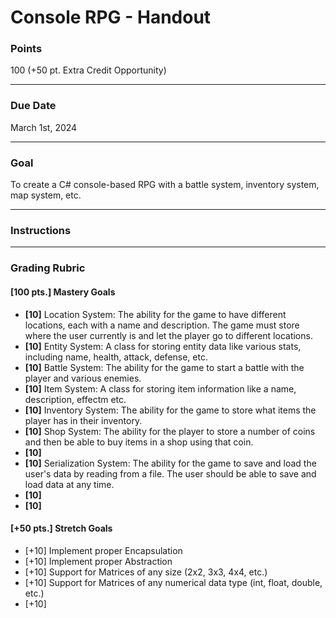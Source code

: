 # Console RPG - Handout

### Points
100 (+50 pt. Extra Credit Opportunity)

---

### Due Date
March 1st, 2024

---

### Goal
To create a C# console-based RPG with a battle system, inventory system, map system, etc.

---

### Instructions


---

### Grading Rubric


#### [100 pts.] Mastery Goals
- **[10]** Location System: The ability for the game to have different locations, each with a name and description. The game must store where the user currently is and let the player go to different locations.
- **[10]** Entity System: A class for storing entity data like various stats, including name, health, attack, defense, etc.
- **[10]** Battle System: The ability for the game to start a battle with the player and various enemies.
- **[10]** Item System: A class for storing item information like a name, description, effectm etc.
- **[10]** Inventory System: The ability for the game to store what items the player has in their inventory.
- **[10]** Shop System: The ability for the player to store a number of coins and then be able to buy items in a shop using that coin.
- **[10]** 
- **[10]** Serialization System: The ability for the game to save and load the user's data by reading from a file. The user should be able to save and load data at any time.
- **[10]** 
- **[10]** 

#### [+50 pts.] Stretch Goals
- [+10] Implement proper Encapsulation
- [+10] Implement proper Abstraction
- [+10] Support for Matrices of any size (2x2, 3x3, 4x4, etc.)
- [+10] Support for Matrices of any numerical data type (int, float, double, etc.)
- [+10] 
